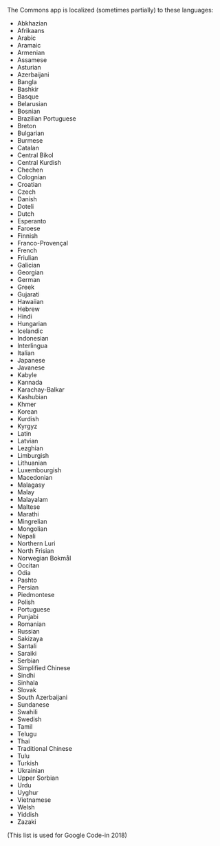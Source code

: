 The Commons app is localized (sometimes partially) to these languages:

* Abkhazian
* Afrikaans
* Arabic
* Aramaic
* Armenian
* Assamese
* Asturian
* Azerbaijani
* Bangla
* Bashkir
* Basque
* Belarusian
* Bosnian
* Brazilian Portuguese
* Breton
* Bulgarian
* Burmese
* Catalan
* Central Bikol 
* Central Kurdish
* Chechen
* Colognian
* Croatian
* Czech
* Danish
* Doteli
* Dutch
* Esperanto
* Faroese
* Finnish
* Franco-Provençal
* French
* Friulian
* Galician
* Georgian
* German
* Greek
* Gujarati
* Hawaiian
* Hebrew
* Hindi
* Hungarian
* Icelandic
* Indonesian
* Interlingua
* Italian
* Japanese
* Javanese
* Kabyle
* Kannada
* Karachay-Balkar 
* Kashubian
* Khmer
* Korean
* Kurdish
* Kyrgyz
* Latin
* Latvian
* Lezghian
* Limburgish
* Lithuanian
* Luxembourgish
* Macedonian
* Malagasy
* Malay
* Malayalam
* Maltese
* Marathi
* Mingrelian
* Mongolian
* Nepali
* Northern Luri
* North Frisian
* Norwegian Bokmål
* Occitan
* Odia
* Pashto
* Persian
* Piedmontese
* Polish
* Portuguese
* Punjabi
* Romanian
* Russian
* Sakizaya
* Santali
* Saraiki
* Serbian
* Simplified Chinese
* Sindhi
* Sinhala
* Slovak
* South Azerbaijani
* Sundanese
* Swahili
* Swedish
* Tamil
* Telugu
* Thai
* Traditional Chinese
* Tulu
* Turkish
* Ukrainian
* Upper Sorbian 
* Urdu
* Uyghur
* Vietnamese
* Welsh
* Yiddish
* Zazaki

(This list is used for Google Code-in 2018)